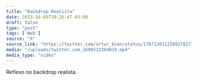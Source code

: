 ```yaml
---
title: "Backdrop Realista"
date: 2023-10-05T10:26:47-03:00
draft: false
type: "post"
tags: ['Web']
source: "X"
source_link: "https://twitter.com/artur_bien/status/1707130112389378273"
media: "/uploads/twitter.com_1696512364019.mp4"
media_type: "video"
---
```


Reflexo no backdrop realista.